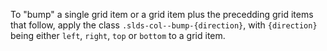 To "bump" a single grid item or a grid item plus the precedding grid items that follow, apply the class `.slds-col--bump-{direction}`, with `{direction}` being either `left`, `right`, `top` or `bottom` to a grid item.
